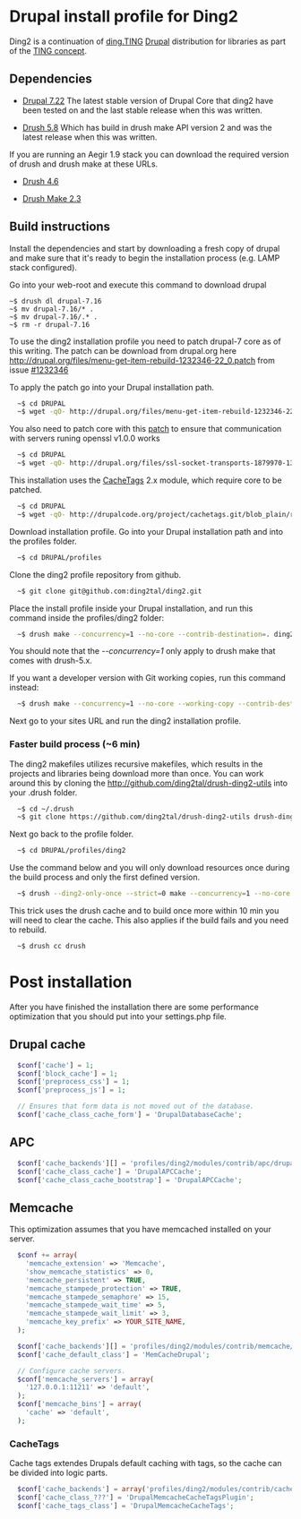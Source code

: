 # Drupal install profile for Ding2
Ding2 is a continuation of [ding.TING](http://ting.dk/content/om-dingting) [Drupal](http://drupal.org/project/drupal) distribution for libraries as part of the [TING concept](http://ting.dk).

## Dependencies

* [Drupal 7.22](https://drupal.org/drupal-7.22-release-notes) The latest stable version of Drupal Core that ding2 have been tested on and the last stable release when this was written.

* [Drush 5.8](http://drupal.org/project/drush) Which has build in drush make API version 2 and was the latest release when this was written.

If you are running an Aegir 1.9 stack you can download the required version of drush and drush make at these URLs.

* [Drush 4.6](http://drupal.org/project/drush)

* [Drush Make 2.3](http://drupal.org/project/drush_make)

## Build instructions

Install the dependencies and start by downloading a fresh copy of drupal and make sure that it's ready to begin the installation process (e.g. LAMP stack configured).

Go into your web-root and execute this command to download drupal

	~$ drush dl drupal-7.16
	~$ mv drupal-7.16/* .
	~$ mv drupal-7.16/.* .
	~$ rm -r drupal-7.16

To use the ding2 installation profile you need to patch drupal-7 core as of this writing. The patch can be download from drupal.org here http://drupal.org/files/menu-get-item-rebuild-1232346-22_0.patch from issue [#1232346](http://drupal.org/node/1232346)

To apply the patch go into your Drupal installation path.

```sh
  ~$ cd DRUPAL
  ~$ wget -qO- http://drupal.org/files/menu-get-item-rebuild-1232346-22_0.patch | patch -p1
```

You also need to patch core with this [patch](https://drupal.org/node/1879970) to ensure that communication with servers runing openssl v1.0.0 works

```sh
  ~$ cd DRUPAL
  ~$ wget -qO- http://drupal.org/files/ssl-socket-transports-1879970-13.patch | patch -p1
```

This installation uses the [CacheTags](http://drupal.org/project/cachetags) 2.x module, which require core to be patched.

```sh
  ~$ cd DRUPAL
  ~$ wget -qO- http://drupalcode.org/project/cachetags.git/blob_plain/refs/heads/7.x-2.x:/cachetags.patch | patch -p1
```

Download installation profile. Go into your Drupal installation path and into the profiles folder.

```sh
  ~$ cd DRUPAL/profiles
```

Clone the ding2 profile repository from github.

```sh
  ~$ git clone git@github.com:ding2tal/ding2.git
```

Place the install profile inside your Drupal installation, and run this command inside the profiles/ding2 folder:

```sh
  ~$ drush make --concurrency=1 --no-core --contrib-destination=. ding2.make
```

You should note that the _--concurrency=1_ only apply to drush make that comes with drush-5.x.

If you want a developer version with Git working copies, run this command instead:

```sh
  ~$ drush make --concurrency=1 --no-core --working-copy --contrib-destination=. ding2.make
```

Next go to your sites URL and run the ding2 installation profile.

### Faster build process (~6 min)

The ding2 makefiles utilizes recursive makefiles, which results in the projects
and libraries being download more than once. You can work around this by cloning
the http://github.com/ding2tal/drush-ding2-utils into your .drush folder.

```sh
  ~$ cd ~/.drush
  ~$ git clone https://github.com/ding2tal/drush-ding2-utils drush-ding2-utils
```

Next go back to the profile folder.

```sh
  ~$ cd DRUPAL/profiles/ding2
```

Use the command below and you will only download resources once during the build
process and only the first defined version.

```sh
  ~$ drush --ding2-only-once --strict=0 make --concurrency=1 --no-core --contrib-destination=. ding2.make
```

This trick uses the drush cache and to build once more within 10 min you will
need to clear the cache. This also applies if the build fails and you need to
rebuild.

```sh
  ~$ drush cc drush
```

# Post installation
After you have finished the installation there are some performance optimization that you should put into your settings.php file.

## Drupal cache

```php
  $conf['cache'] = 1;
  $conf['block_cache'] = 1;
  $conf['preprocess_css'] = 1;
  $conf['preprocess_js'] = 1;

  // Ensures that form data is not moved out of the database.
  $conf['cache_class_cache_form'] = 'DrupalDatabaseCache';
```

## APC

```php
  $conf['cache_backends'][] = 'profiles/ding2/modules/contrib/apc/drupal_apc_cache.inc');
  $conf['cache_class_cache'] = 'DrupalAPCCache';
  $conf['cache_class_cache_bootstrap'] = 'DrupalAPCCache';
```

## Memcache
This optimization assumes that you have memcached installed on your server.

```php
  $conf += array(
    'memcache_extension' => 'Memcache',
    'show_memcache_statistics' => 0,
    'memcache_persistent' => TRUE,
    'memcache_stampede_protection' => TRUE,
    'memcache_stampede_semaphore' => 15,
    'memcache_stampede_wait_time' => 5,
    'memcache_stampede_wait_limit' => 3,
    'memcache_key_prefix' => YOUR_SITE_NAME,
  );

  $conf['cache_backends'][] = 'profiles/ding2/modules/contrib/memcache/memcache.inc';
  $conf['cache_default_class'] = 'MemCacheDrupal';

  // Configure cache servers.
  $conf['memcache_servers'] = array(
    '127.0.0.1:11211' => 'default',
  );
  $conf['memcache_bins'] = array(
    'cache' => 'default',
  );
```

### CacheTags
Cache tags extendes Drupals default caching with tags, so the cache can be divided into logic parts.

```php
  $conf['cache_backends'] = array('profiles/ding2/modules/contrib/cachetags/cache-memcache.inc');
  $conf['cache_class_???'] = 'DrupalMemcacheCacheTagsPlugin';
  $conf['cache_tags_class'] = 'DrupalMemcacheCacheTags';
```
